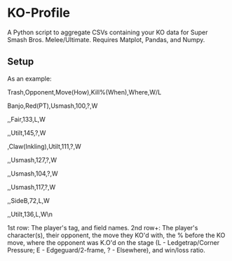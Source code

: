 # KO-Profile
A Python script to aggregate CSVs containing your KO data for Super Smash Bros. Melee/Ultimate. Requires Matplot, Pandas, and Numpy.

## Setup

As an example:

Trash,Opponent,Move(How),Kill%(When),Where,W/L

Banjo,Red(PT),Usmash,100,?,W

,,Fair,133,L,W

,,Utilt,145,?,W

,Claw(Inkling),Utilt,111,?,W

,,Usmash,127,?,W

,,Usmash,104,?,W

,,Usmash,117,?,W

,,SideB,72,L,W

,,Utilt,136,L,W\n


1st row: The player's tag, and field names.
2nd row+: The player's character(s), their opponent, the move they KO'd with, the % before the KO move, where the opponent was K.O'd on the stage (L - Ledgetrap/Corner Pressure; E - Edgeguard/2-frame, ? - Elsewhere), and win/loss ratio.
